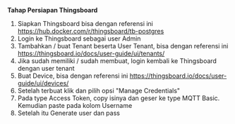 **Tahap Persiapan Thingsboard**
1. Siapkan Thingsboard bisa dengan referensi ini https://hub.docker.com/r/thingsboard/tb-postgres
2. Login ke Thingsboard sebagai user Admin
3. Tambahkan / buat Tenant beserta User Tenant, bisa dengan referensi ini https://thingsboard.io/docs/user-guide/ui/tenants/
4. Jika sudah memiliki / sudah membuat, login kembali ke Thingsboard dengan user tenant
5. Buat Device, bisa dengan referensi ini https://thingsboard.io/docs/user-guide/ui/devices/
6. Setelah terbuat klik dan pilih opsi "Manage Credentials"
7. Pada type Access Token, copy isinya dan geser ke type MQTT Basic. Kemudian paste pada kolom Username
8. Setelah itu Generate user dan pass
